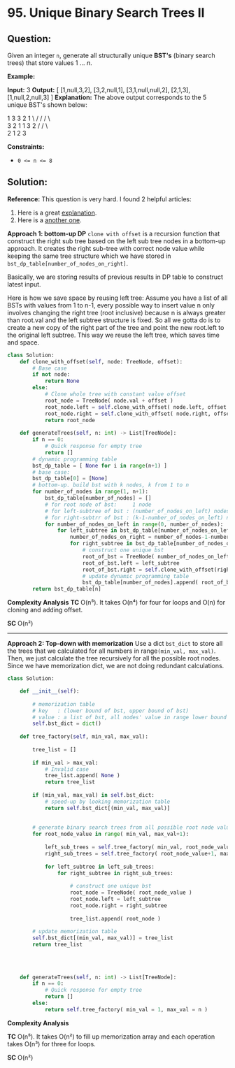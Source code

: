 
  

# 95. Unique Binary Search Trees II

## Question:


Given an integer  `n`, generate all structurally unique  **BST's**  (binary search trees) that store values 1 ... _n_.

**Example:**

**Input:** 3
**Output:**
[
  [1,null,3,2],
  [3,2,null,1],
  [3,1,null,null,2],
  [2,1,3],
  [1,null,2,null,3]
]
**Explanation:**
The above output corresponds to the 5 unique BST's shown below:

   1         3     3      2      1
    \       /     /      / \      \
     3     2     1      1   3      2
    /     /       \                 \
   2     1         2                 3

**Constraints:**

-   `0 <= n <= 8`
## Solution:
**Reference:**
This question is very hard. I found 2 helpful articles:
1. Here is a great [explanation](https://leetcode.wang/leetCode-95-Unique-Binary-Search-TreesII.html#%E8%A7%A3%E6%B3%95%E4%B8%89-%E5%8A%A8%E6%80%81%E8%A7%84%E5%88%92).
2. Here is a [another one](https://medium.com/@bill800227/leetcode-95-unique-binary-search-trees-ii-fce58baa1bd8).

**Approach 1: bottom-up DP**
`clone with offset` is a recursion function that construct the right sub tree based on the left sub tree nodes in a bottom-up approach. It creates the right sub-tree with correct node value while keeping the same tree structure which we have stored in `bst_dp_table[number_of_nodes_on_right]`.

Basically, we are storing results of previous results in DP table to construct latest input.

Here is how we save space by reusing left tree:
Assume you have a list of all BSTs with values from 1 to n-1, every possible way to insert value n only involves changing the right tree (root inclusive) because n is always greater than root.val and the left subtree structure is fixed. So all we gotta do is to create a new copy of the right part of the tree and point the new root.left to the original left subtree. This way we reuse the left tree, which saves time and space.

```python
class Solution:
    def clone_with_offset(self, node: TreeNode, offset):
	    # Base case
        if not node:
            return None
        else:
            # Clone whole tree with constant value offset
            root_node = TreeNode( node.val + offset )
            root_node.left = self.clone_with_offset( node.left, offset )
            root_node.right = self.clone_with_offset( node.right, offset )
            return root_node
    
    def generateTrees(self, n: int) -> List[TreeNode]:
        if n == 0:
            # Quick response for empty tree
            return []
        # dynamic programming table
        bst_dp_table = [ None for i in range(n+1) ]
        # base case: 
        bst_dp_table[0] = [None]
        # bottom-up. build bst with k nodes, k from 1 to n
        for number_of_nodes in range(1, n+1):
            bst_dp_table[number_of_nodes] = []
            # for root node of bst:     1 node                            
            # for left-subtree of bst : (number_of_nodes_on_left) nodes     
            # for right-subtrr of bst : (k-1-number_of_nodes_on_left) nodes 
            for number_of_nodes_on_left in range(0, number_of_nodes):
                for left_subtree in bst_dp_table[number_of_nodes_on_left]:
                    number_of_nodes_on_right = number_of_nodes-1-number_of_nodes_on_left
                    for right_subtree in bst_dp_table[number_of_nodes_on_right]:
                        # construct one unique bst
                        root_of_bst = TreeNode( number_of_nodes_on_left+1 )
                        root_of_bst.left = left_subtree
                        root_of_bst.right = self.clone_with_offset(right_subtree, number_of_nodes_on_left+1)
                        # update dynamic programming table
                        bst_dp_table[number_of_nodes].append( root_of_bst )
        return bst_dp_table[n]
```
**Complexity Analysis**
**TC** 
O(n⁵). It takes O(n⁴) for four for loops and O(n) for cloning and adding offset.

**SC** 
O(n²)

---

**Approach 2: Top-down with memorization**
Use a dict `bst_dict`  to store all the trees that we calculated for all numbers in range`(min_val, max_val)`. Then, we just calculate the tree recursively for all the possible root nodes. Since we have memorization dict, we are not doing redundant calculations.
```python
class Solution:

    def __init__(self):
        
        # memorization table
        # key   : (lower bound of bst, upper bound of bst)
        # value : a list of bst, all nodes' value in range lower bound to upper bound.
        self.bst_dict = dict()
    
    def tree_factory(self, min_val, max_val):
        
        tree_list = []
        
        if min_val > max_val:
            # Invalid case
            tree_list.append( None )
            return tree_list
        
        if (min_val, max_val) in self.bst_dict:
            # speed-up by looking memorization table
            return self.bst_dict[(min_val, max_val)]
        
        
        # generate binary search trees from all possible root node value
        for root_node_value in range( min_val, max_val+1):
            
            left_sub_trees = self.tree_factory( min_val, root_node_value-1 )
            right_sub_trees = self.tree_factory( root_node_value+1, max_val )
            
            for left_subtree in left_sub_trees:
                for right_subtree in right_sub_trees:
                    
					# construct one unique bst
                    root_node = TreeNode( root_node_value )
                    root_node.left = left_subtree
                    root_node.right = right_subtree
                    
                    tree_list.append( root_node )
        
        # update memorization table
        self.bst_dict[(min_val, max_val)] = tree_list            
        return tree_list
        
        
        
    
    def generateTrees(self, n: int) -> List[TreeNode]:
        if n == 0:
            # Quick response for empty tree
            return []
        else:
            return self.tree_factory( min_val = 1, max_val = n )
```


**Complexity Analysis**

**TC** 
O(n⁵). It takes O(n²) to fill up memorization array and each operation takes O(n³) for three for loops.

**SC** 
O(n²)
